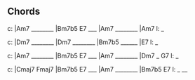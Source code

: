 
## Chords

c: |Am7 ________ |Bm7b5  E7 ___ |Am7 ________ |Am7
l:  _

c: |Dm7 ________ |Dm7 ________ |Bm7b5 ______ |E7
l:  _

c: |Am7 ________ |Bm7b5 E7 ___  |Am7 ________ |Dm7 _ G7
l:  _

c: |Cmaj7 Fmaj7 |Bm7b5 E7 ___  |Am7 ________ |Bm7b5 E7
l:  _         __